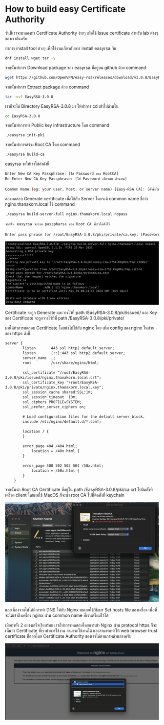 # How to build easy Certificate Authority

วันนี้เราจะมาลองทำ Certificate Authority ง่ายๆ เพื่อใช้ Issue certificate สำหรับ lab ต่างๆ ของเรากันครับ

ทำการ install tool ต่างๆ เพื่อใช้งานเกี่ยวกับการ install easyrsa กัน

```sh
dnf install wget tar -y
```

จากนั้นทำการ Download package ของ easyrsa ที่อยู่บน github ด้วย command

```sh
wget https://github.com/OpenVPN/easy-rsa/releases/download/v3.0.8/EasyRSA-3.0.8.tgz
```

จากนั้นทำการ Extract package ด้วย command

```sh
tar -xvf EasyRSA-3.0.8
```

เราก็จะได้ Directory EasyRSA-3.0.8 มา ให้ทำการ cd เข้าไปด้านใน

```sh
cd EasyRSA-3.0.8
```

จากนั้นทำการทำ Public key infrastructure โดย command

```sh
./easyrsa init-pki
```

จากนั้นทำการสร้าง Root CA โดย command

```sh
./easyrsa build-ca
```

easyrsa จะให้เราใส่ค่าดังนี้

```sh
Enter New CA Key Passphrase: [ใส่ Password ของ RootCA]
Re-Enter New CA Key Passphrase: [ใส่ Password เดียวกับ ด้านบน]

Common Name (eg: your user, host, or server name) [Easy-RSA CA]: [ตั้งชื่อให้กับ Root CA ของเรา]
```

ลองทดสอบ Generate certificate เพื่อใช้กับ Server โดยจะมี common name ชื่อว่า nginx.thanakorn.local ใช้ command

```sh
./easyrsa build-server-full nginx.thanakorn.local nopass

จากนั้น easyrsa จะถาม passpharse ของ Root CA ที่เราได้ตั้งไว้

Enter pass phrase for /root/EasyRSA-3.0.8/pki/private/ca.key: [Password Root CA]
```

![](img/EasyRSA/EasyRSA2.png)

Certificate จะถูก Generate และวางไว้ที่ path /EasyRSA-3.0.8/pki/issued/ และ Key ของ Certificate จะถูกวางไว้ที่ที่ path /EasyRSA-3.0.8/pki/private/

ผมได้ทำการทดสอบ Certificate โดยนำไปใช้กับ nginx โดย เพิ่ม config ของ nginx ในส่วนของ https ดังนี้

```vim
server {
        listen       443 ssl http2 default_server;
        listen       [::]:443 ssl http2 default_server;
        server_name  _;
        root         /usr/share/nginx/html;

        ssl_certificate "/root/EasyRSA-3.0.8/pki/issued/nginx.thanakorn.local.crt";
        ssl_certificate_key "/root/EasyRSA-3.0.8/pki/private/nginx.thanakorn.local.key";
        ssl_session_cache shared:SSL:1m;
        ssl_session_timeout  10m;
        ssl_ciphers PROFILE=SYSTEM;
        ssl_prefer_server_ciphers on;

        # Load configuration files for the default server block.
        include /etc/nginx/default.d/*.conf;

        location / {
        }

        error_page 404 /404.html;
            location = /40x.html {
        }

        error_page 500 502 503 504 /50x.html;
            location = /50x.html {
        }
    }
```

จากนั้นนำ Root CA Certificate ที่อยู่ใน path /EasyRSA-3.0.8/pki/ca.crt ไปติดตั้งที่เครื่อง client โดยผมใช้ MacOS ก็จะนำ root CA ไปที่ติดตั้งที่ keychain 

![](img/EasyRSA/EasyRSA3.png)


และเนื่องจากไม่ได้มีการทำ DNS ให้กับ Nginx ผมเลยใช้วิธีการ Set hosts file ของเครื่อง เพื่อที่จะได้เข้าถึงเครื่อง nginx ผ่าน common name ที่เราเตรียมไว้ได้

เมื่อทำทั้ง 2 อย่างเสร็จเรียบร้อย เราก็ทำการทดสอบโดยการเข้า Nginx ผ่าน protocol https ก็จะเห็นว่า Certificate ที่เราทำการใช้งาน สามารถใช้งานได้ และสามารถทำให้ web browser trust certificate ที่ออกโดย Certificate Authority ของเราได้ตามภาพด้านล่างครับ

![](img/EasyRSA/EasyRSA4.png)